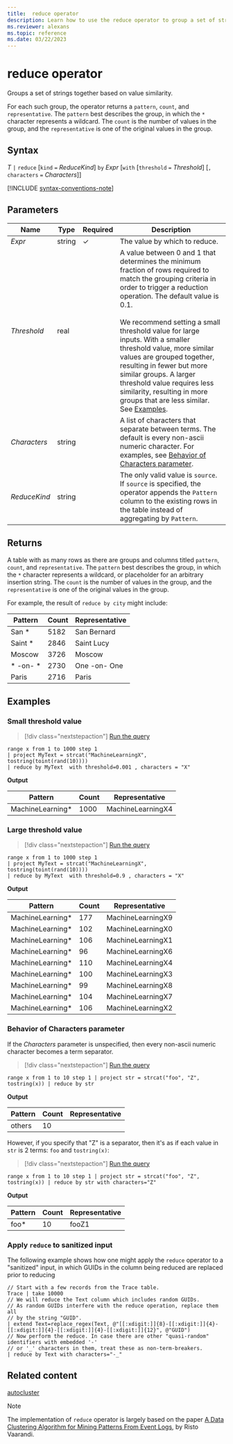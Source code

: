 ```yaml
---
title:  reduce operator
description: Learn how to use the reduce operator to group a set of strings together based on value similarity.
ms.reviewer: alexans
ms.topic: reference
ms.date: 03/22/2023
---
```

# reduce operator

Groups a set of strings together based on value similarity.

For each such group, the operator returns a `pattern`, `count`, and `representative`. The `pattern` best describes the group, in which the `*` character represents a wildcard. The `count` is the number of values in the group, and the `representative` is one of the original values in the group.

## Syntax

*T* `|` `reduce` [`kind` `=` *ReduceKind*] `by` *Expr* [`with` [`threshold` `=` *Threshold*] [`,` `characters` `=` *Characters*]]

[!INCLUDE [syntax-conventions-note](../../includes/syntax-conventions-note.md)]

## Parameters

| Name | Type | Required | Description |
|--|--|--|--|
| *Expr* | string | &check; | The value by which to reduce.|
| *Threshold* | real | | A value between 0 and 1 that determines the minimum fraction of rows required to match the grouping criteria in order to trigger a reduction operation. The default value is 0.1.<br/><br/>We recommend setting a small threshold value for large inputs. With a smaller threshold value, more similar values are grouped together, resulting in fewer but more similar groups. A larger threshold value requires less similarity, resulting in more groups that are less similar. See [Examples](#examples).|
| *Characters* | string | | A list of characters that separate between terms. The default is every non-ascii numeric character. For examples, see [Behavior of Characters parameter](#behavior-of-characters-parameter).|
| *ReduceKind* | string | | The only valid value is `source`. If `source` is specified, the operator appends the `Pattern` column to the existing rows in the table instead of aggregating by `Pattern`.|

## Returns

A table with as many rows as there are groups and columns titled `pattern`, `count`, and `representative`. The `pattern` best describes the group, in which the `*` character represents a wildcard, or placeholder for an arbitrary insertion string. The `count` is the number of values in the group, and the `representative` is one of the original values in the group.

For example, the result of `reduce by city` might include:

|Pattern     |Count |Representative|
|------------|------|--------------|
| San *      | 5182 |San Bernard   |
| Saint *    | 2846 |Saint Lucy    |
| Moscow     | 3726 |Moscow        |
| \* -on- \* | 2730 |One -on- One  |
| Paris      | 2716 |Paris         |

## Examples

### Small threshold value

> [!div class="nextstepaction"]
> <a href="https://dataexplorer.azure.com/clusters/help/databases/Samples?query=H4sIAAAAAAAAAzWNMQ7CMBAEe16xcmWkCNkPyA9IR5H2cI7YCOzochGJxOO5hq1WGu2sUJ0ZOx7S3ojQhhhCwKq8IJ6+WKQ9OSmG48a7ojciidS7gVIula9MUkudR9fZ2KB1r61U9UJ18jGcLSYSnrbEuB9/FT5FMzQLr7m9pj5cQojokDIJJWVZ7c2N7gefKNUWogAAAA==" target="_blank">Run the query</a>

```kusto
range x from 1 to 1000 step 1
| project MyText = strcat("MachineLearningX", tostring(toint(rand(10))))
| reduce by MyText  with threshold=0.001 , characters = "X" 
```

**Output**

|Pattern         |Count|Representative   |
|----------------|-----|-----------------|
|MachineLearning*|1000 |MachineLearningX4|

### Large threshold value

> [!div class="nextstepaction"]
> <a href="https://dataexplorer.azure.com/clusters/help/databases/SampleIoTData?query=H4sIAAAAAAAAAzWNMQ7CMBAEe16xcmWkCNklRX5AOoq0h3PERmBHl0MkEo/nGrZaabSzQnVmbLhLeyFCG2IIAavygnj4YpH24KQY9itvit6IJFLvBkq5VL4wSS11Hl1nY4PWvbZS1QvVycdwtJhIeHonxm3/q/ApmqFZeM3tOfXhdEaHlEkoKctqX250Px4hVlGgAAAA" target="_blank">Run the query</a>

```kusto
range x from 1 to 1000 step 1
| project MyText = strcat("MachineLearningX", tostring(toint(rand(10))))
| reduce by MyText  with threshold=0.9 , characters = "X" 
```

**Output**

|Pattern         |Count|Representative   |
|----------------|-----|-----------------|
|MachineLearning*|177|MachineLearningX9|
|MachineLearning*|102|MachineLearningX0|
|MachineLearning*|106|MachineLearningX1|
|MachineLearning*|96|MachineLearningX6|
|MachineLearning*|110|MachineLearningX4|
|MachineLearning*|100|MachineLearningX3|
|MachineLearning*|99|MachineLearningX8|
|MachineLearning*|104|MachineLearningX7|
|MachineLearning*|106|MachineLearningX2|

### Behavior of Characters parameter

If the *Characters* parameter is unspecified, then every non-ascii numeric character becomes a term separator.

> [!div class="nextstepaction"]
> <a href="https://dataexplorer.azure.com/clusters/help/databases/Samples?query=H4sIAAAAAAAAAxWKQQqAMAwEv7L0VMGDfYAf8VZrKgo2JUao4ONNLwMzjMSyExqy8IUAZYQJt1I1+VCFT0pqQTB3pqjeZWY3wi0GZYtH2X0bBvuFticR1re/P7YelSlbAAAA" target="_blank">Run the query</a>

```kusto
range x from 1 to 10 step 1 | project str = strcat("foo", "Z", tostring(x)) | reduce by str
```

**Output**

|Pattern|Count|Representative|
|--|--|--|
|others|10||

However, if you specify that "Z" is a separator, then it's as if each value in `str` is 2 terms: `foo` and `tostring(x)`:

> [!div class="nextstepaction"]
> <a href="https://dataexplorer.azure.com/clusters/help/databases/Samples?query=H4sIAAAAAAAAAx2LSQqAQAwEv9LMyQEP+gA/4m2McQMnEiMq+Hijl4IuujTlkXFhUFlRwwR1hd148/FgU1mYzIWi+UjJijCIhBKhdZi4nPNYXDH6X7k/iNHdf3HONoGmpImMdW+8eAEwpEQbbwAAAA==" target="_blank">Run the query</a>

```kusto
range x from 1 to 10 step 1 | project str = strcat("foo", "Z", tostring(x)) | reduce by str with characters="Z"
```

**Output**

|Pattern|Count|Representative|
|--|--|--|
|foo*|10|fooZ1|

### Apply `reduce` to sanitized input

The following example shows how one might apply the `reduce` operator to a "sanitized"
input, in which GUIDs in the column being reduced are replaced prior to reducing

```kusto
// Start with a few records from the Trace table.
Trace | take 10000
// We will reduce the Text column which includes random GUIDs.
// As random GUIDs interfere with the reduce operation, replace them all
// by the string "GUID".
| extend Text=replace_regex(Text, @"[[:xdigit:]]{8}-[[:xdigit:]]{4}-[[:xdigit:]]{4}-[[:xdigit:]]{4}-[[:xdigit:]]{12}", @"GUID")
// Now perform the reduce. In case there are other "quasi-random" identifiers with embedded '-'
// or '_' characters in them, treat these as non-term-breakers.
| reduce by Text with characters="-_"
```

## Related content

[autocluster](./autocluster-plugin.md.md)

> [!NOTE]
> The implementation of `reduce` operator is largely based on the paper [A Data Clustering Algorithm for Mining Patterns From Event Logs](https://ristov.github.io/publications/slct-ipom03-web.pdf), by Risto Vaarandi.
